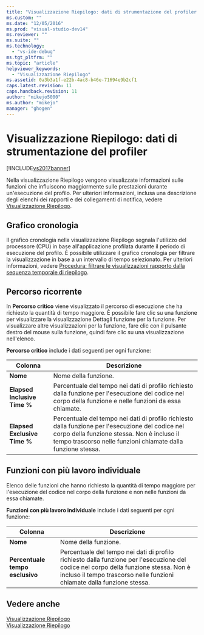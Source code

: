 ```yaml
---
title: "Visualizzazione Riepilogo: dati di strumentazione del profiler | Microsoft Docs"
ms.custom: ""
ms.date: "12/05/2016"
ms.prod: "visual-studio-dev14"
ms.reviewer: ""
ms.suite: ""
ms.technology: 
  - "vs-ide-debug"
ms.tgt_pltfrm: ""
ms.topic: "article"
helpviewer_keywords: 
  - "Visualizzazione Riepilogo"
ms.assetid: 0a3b3a1f-e22b-4ac8-b46e-71694e9b2cf1
caps.latest.revision: 11
caps.handback.revision: 11
author: "mikejo5000"
ms.author: "mikejo"
manager: "ghogen"
---
```

# Visualizzazione Riepilogo: dati di strumentazione del profiler
[!INCLUDE[vs2017banner](../code-quality/includes/vs2017banner.md)]

Nella visualizzazione Riepilogo vengono visualizzate informazioni sulle funzioni che influiscono maggiormente sulle prestazioni durante un'esecuzione del profilo.  Per ulteriori informazioni, inclusa una descrizione degli elenchi dei rapporti e dei collegamenti di notifica, vedere [Visualizzazione Riepilogo](../profiling/summary-view.md).  
  
## Grafico cronologia  
 Il grafico cronologia nella visualizzazione Riepilogo segnala l'utilizzo del processore \(CPU\) in base all'applicazione profilata durante il periodo di esecuzione del profilo.  È possibile utilizzare il grafico cronologia per filtrare la visualizzazione in base a un intervallo di tempo selezionato.  Per ulteriori informazioni, vedere [Procedura: filtrare le visualizzazioni rapporto dalla sequenza temporale di riepilogo](../profiling/how-to-filter-report-views-from-the-summary-timeline.md).  
  
## Percorso ricorrente  
 In **Percorso critico** viene visualizzato il percorso di esecuzione che ha richiesto la quantità di tempo maggiore.  È possibile fare clic su una funzione per visualizzare la visualizzazione Dettagli funzione per la funzione.  Per visualizzare altre visualizzazioni per la funzione, fare clic con il pulsante destro del mouse sulla funzione, quindi fare clic su una visualizzazione nell'elenco.  
  
 **Percorso critico** include i dati seguenti per ogni funzione:  
  
|Colonna|Descrizione|  
|-------------|-----------------|  
|**Nome**|Nome della funzione.|  
|**Elapsed Inclusive Time %**|Percentuale del tempo nei dati di profilo richiesto dalla funzione per l'esecuzione del codice nel corpo della funzione e nelle funzioni da essa chiamate.|  
|**Elapsed Exclusive Time %**|Percentuale del tempo nei dati di profilo richiesto dalla funzione per l'esecuzione del codice nel corpo della funzione stessa.  Non è incluso il tempo trascorso nelle funzioni chiamate dalla funzione stessa.|  
  
## Funzioni con più lavoro individuale  
 Elenco delle funzioni che hanno richiesto la quantità di tempo maggiore per l'esecuzione del codice nel corpo della funzione e non nelle funzioni da essa chiamate.  
  
 **Funzioni con più lavoro individuale** include i dati seguenti per ogni funzione:  
  
|Colonna|Descrizione|  
|-------------|-----------------|  
|**Nome**|Nome della funzione.|  
|**Percentuale tempo esclusivo**|Percentuale del tempo nei dati di profilo richiesto dalla funzione per l'esecuzione del codice nel corpo della funzione stessa.  Non è incluso il tempo trascorso nelle funzioni chiamate dalla funzione stessa.|  
  
## Vedere anche  
 [Visualizzazione Riepilogo](../profiling/summary-view-sampling-data.md)   
 [Visualizzazione Riepilogo](../profiling/summary-view-dotnet-memory-data.md)